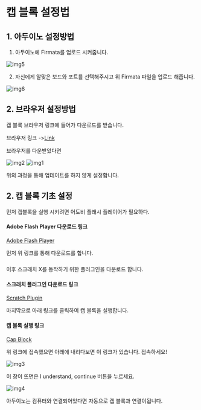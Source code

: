 캡 블록 설정법
=============
## 1. 아두이노 설정방법

1. 아두이노에 Firmata를 업로드 시켜줍니다.

![img5](https://user-images.githubusercontent.com/28949844/62853851-92c16480-bd28-11e9-8ca0-a19106828f87.jpg)

2. 자신에게 알맞은 보드와 포트를 선택해주시고 위 Firmata 파일을 업로드 해줍니다.

![img6](https://user-images.githubusercontent.com/28949844/62854006-05cadb00-bd29-11e9-9cc8-c85f138a97ee.jpg)

## 2. 브라우저 설정방법
캡 블록 브라우저 링크에 들어가 다운로드를 받습니다.

브라우저 링크 ->[Link](https://ftp.mozilla.org/pub/firefox/releases/51.0b9/win32/ko/Firefox%20Setup%2051.0b9.exe)

브라우저를 다운받았다면

![img2](https://user-images.githubusercontent.com/28949844/62851583-97cee580-bd21-11e9-9c7b-c78748b7a763.png)
![img1](https://user-images.githubusercontent.com/28949844/62851667-d2d11900-bd21-11e9-9bdc-cd706154727b.png)

위의 과정을 통해 업데이트를 하지 않게 설정합니다.

## 2. 캡 블록 기초 설정

먼저 캡블록을 실행 시키려면 어도비 플래시 플레이어가 필요하다.

#### Adobe Flash Player 다운로드 링크
[Adobe Flash Player](https://get.adobe.com/kr/flashplayer/)

먼저 위 링크를 통해 다운로드를 합니다.
#####
#####

이후 스크래치 X를 동작하기 위한 플러그인을 다운로드 합니다.

#### 스크래치 플러그인 다운로드 링크
[Scratch Plugin](https://abc0123.tistory.com/attachment/cfile29.uf@999AD63359C89B04108C43.msi)
<br>
  
마지막으로 아래 링크를 클릭하여 캡 블록을 실행합니다.

#### 캡 블록 실행 링크
[Cap Block](https://capblock.github.io/gettingstarted.html)

위 링크에 접속했으면 아래에 내리다보면 이 링크가 있습니다. 접속하세요!

![img3](https://user-images.githubusercontent.com/28949844/62852775-648e5580-bd25-11e9-8684-1fcaf1cdc5c9.PNG)

이 창이 뜨면은 I understand, continue 버튼을 누르세요.

![img4](https://user-images.githubusercontent.com/28949844/62852967-f26a4080-bd25-11e9-9ebc-6e46458abb5a.PNG)


아두이노는 컴퓨터와 연결되어있다면 자동으로 캡 블록과 연결이됩니다.

